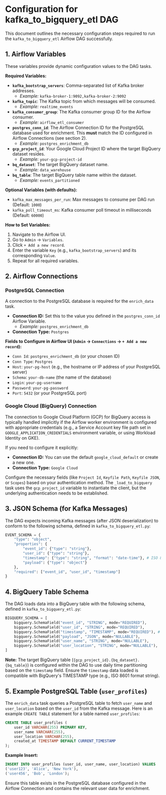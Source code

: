 # Configuration for kafka_to_bigquery_etl DAG

This document outlines the necessary configuration steps required to run the `kafka_to_bigquery_etl` Airflow DAG successfully.

## 1. Airflow Variables

These variables provide dynamic configuration values to the DAG tasks.

**Required Variables:**

*   **`kafka_bootstrap_servers`**: Comma-separated list of Kafka broker addresses.
    *   *Example:* `kafka-broker-1:9092,kafka-broker-2:9092`
*   **`kafka_topic`**: The Kafka topic from which messages will be consumed.
    *   *Example:* `realtime_events`
*   **`kafka_consumer_group`**: The Kafka consumer group ID for the Airflow consumer.
    *   *Example:* `airflow_etl_consumer`
*   **`postgres_conn_id`**: The Airflow Connection ID for the PostgreSQL database used for enrichment. This **must** match the ID configured in Airflow Connections (see section 2).
    *   *Example:* `postgres_enrichment_db`
*   **`gcp_project_id`**: Your Google Cloud Project ID where the target BigQuery dataset resides.
    *   *Example:* `your-gcp-project-id`
*   **`bq_dataset`**: The target BigQuery dataset name.
    *   *Example:* `data_warehouse`
*   **`bq_table`**: The target BigQuery table name within the dataset.
    *   *Example:* `events_partitioned`

**Optional Variables (with defaults):**

*   `kafka_max_messages_per_run`: Max messages to consume per DAG run (Default: `1000`)
*   `kafka_poll_timeout_ms`: Kafka consumer poll timeout in milliseconds (Default: `60000`)

**How to Set Variables:**

1.  Navigate to the Airflow UI.
2.  Go to `Admin` -> `Variables`.
3.  Click `+ Add a new record`.
4.  Enter the variable `Key` (e.g., `kafka_bootstrap_servers`) and its corresponding `Value`.
5.  Repeat for all required variables.

## 2. Airflow Connections

### PostgreSQL Connection

A connection to the PostgreSQL database is required for the `enrich_data` task.

*   **Connection ID:** Set this to the value you defined in the `postgres_conn_id` Airflow Variable.
    *   *Example:* `postgres_enrichment_db`
*   **Connection Type:** `Postgres`

**Fields to Configure in Airflow UI (`Admin` -> `Connections` -> `+ Add a new record`):**

*   `Conn Id`: `postgres_enrichment_db` (or your chosen ID)
*   `Conn Type`: `Postgres`
*   `Host`: `your-pg-host` (e.g., the hostname or IP address of your PostgreSQL server)
*   `Schema`: `your-db-name` (the name of the database)
*   `Login`: `your-pg-username`
*   `Password`: `your-pg-password`
*   `Port`: `5432` (or your PostgreSQL port)

### Google Cloud (BigQuery) Connection

The connection to Google Cloud Platform (GCP) for BigQuery access is typically handled implicitly if the Airflow worker environment is configured with appropriate credentials (e.g., a Service Account key file path set in `GOOGLE_APPLICATION_CREDENTIALS` environment variable, or using Workload Identity on GKE).

If you need to configure it explicitly:

*   **Connection ID:** You can use the default `google_cloud_default` or create a new one.
*   **Connection Type:** `Google Cloud`

Configure the necessary fields (like `Project Id`, `Keyfile Path`, `Keyfile JSON`, or `Scopes`) based on your authentication method. The `_load_to_bigquery` task uses the `gcp_project_id` variable to instantiate the client, but the underlying authentication needs to be established.

## 3. JSON Schema (for Kafka Messages)

The DAG expects incoming Kafka messages (after JSON deserialization) to conform to the following schema, defined in `kafka_to_bigquery_etl.py`:

```python
EVENT_SCHEMA = {
    "type": "object",
    "properties": {
        "event_id": {"type": "string"},
        "user_id": {"type": "string"},
        "timestamp": {"type": "string", "format": "date-time"}, # ISO 8601 format expected
        "payload": {"type": "object"}
    },
    "required": ["event_id", "user_id", "timestamp"]
}
```

## 4. BigQuery Table Schema

The DAG loads data into a BigQuery table with the following schema, defined in `kafka_to_bigquery_etl.py`:

```python
BIGQUERY_SCHEMA = [
    bigquery.SchemaField("event_id", "STRING", mode="REQUIRED"),
    bigquery.SchemaField("user_id", "STRING", mode="REQUIRED"),
    bigquery.SchemaField("timestamp", "TIMESTAMP", mode="REQUIRED"), # Ensure this matches BQ format or is converted
    bigquery.SchemaField("payload", "JSON", mode="NULLABLE"),
    bigquery.SchemaField("user_name", "STRING", mode="NULLABLE"),
    bigquery.SchemaField("user_location", "STRING", mode="NULLABLE"),
]
```

**Note:** The target BigQuery table (`{gcp_project_id}.{bq_dataset}.{bq_table}`) is configured within the DAG to use daily time partitioning based on the `timestamp` field. Ensure the `timestamp` data loaded is compatible with BigQuery's TIMESTAMP type (e.g., ISO 8601 format string).

## 5. Example PostgreSQL Table (`user_profiles`)

The `enrich_data` task queries a PostgreSQL table to fetch `user_name` and `user_location` based on the `user_id` from the Kafka message. Here is an example `CREATE TABLE` statement for a table named `user_profiles`:

```sql
CREATE TABLE user_profiles (
    user_id VARCHAR(255) PRIMARY KEY,
    user_name VARCHAR(255),
    user_location VARCHAR(255),
    created_at TIMESTAMP DEFAULT CURRENT_TIMESTAMP
);
```

**Example Insert:**

```sql
INSERT INTO user_profiles (user_id, user_name, user_location) VALUES
('user123', 'Alice', 'New York'),
('user456', 'Bob', 'London');
```

Ensure this table exists in the PostgreSQL database configured in the Airflow Connection and contains the relevant user data for enrichment.
